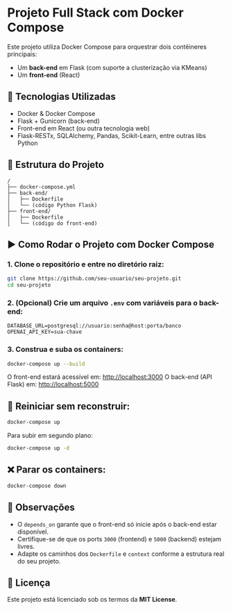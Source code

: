 # Projeto Full Stack com Docker Compose

Este projeto utiliza Docker Compose para orquestrar dois contêineres principais:

* Um **back-end** em Flask (com suporte a clusterização via KMeans)
* Um **front-end** (React)

## 🔧 Tecnologias Utilizadas

* Docker & Docker Compose
* Flask + Gunicorn (back-end)
* Front-end em React (ou outra tecnologia web)
* Flask-RESTx, SQLAlchemy, Pandas, Scikit-Learn, entre outras libs Python

## 📁 Estrutura do Projeto

```
/
├── docker-compose.yml
├── back-end/
│   ├── Dockerfile
│   └── (código Python Flask)
├── front-end/
│   ├── Dockerfile
│   └── (código do front-end)
```

## ▶️ Como Rodar o Projeto com Docker Compose

### 1. Clone o repositório e entre no diretório raiz:

```bash
git clone https://github.com/seu-usuario/seu-projeto.git
cd seu-projeto
```

### 2. (Opcional) Crie um arquivo `.env` com variáveis para o back-end:

```
DATABASE_URL=postgresql://usuario:senha@host:porta/banco
OPENAI_API_KEY=sua-chave
```

### 3. Construa e suba os containers:

```bash
docker-compose up --build
```

O front-end estará acessível em: [http://localhost:3000](http://localhost:3000)
O back-end (API Flask) em: [http://localhost:5000](http://localhost:5000)

## 🔄 Reiniciar sem reconstruir:

```bash
docker-compose up
```

Para subir em segundo plano:

```bash
docker-compose up -d
```

## ❌ Parar os containers:

```bash
docker-compose down
```

## 📌 Observações

* O `depends_on` garante que o front-end só inicie após o back-end estar disponível.
* Certifique-se de que os ports `3000` (frontend) e `5000` (backend) estejam livres.
* Adapte os caminhos dos `Dockerfile` e `context` conforme a estrutura real do seu projeto.

## 📄 Licença

Este projeto está licenciado sob os termos da **MIT License**.
